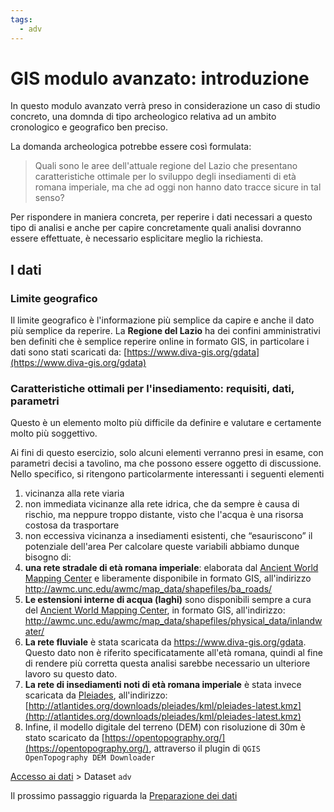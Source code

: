 ```yaml
---
tags:
  - adv
---
```

# GIS modulo avanzato: introduzione
In questo modulo avanzato verrà preso in considerazione un caso di studio concreto, una domnda di tipo archeologico relativa ad un ambito cronologico e geografico ben preciso.

La domanda archeologica potrebbe essere così formulata:
> Quali sono le aree dell'attuale regione del Lazio che presentano caratteristiche ottimale per lo sviluppo degli insediamenti di età romana imperiale, ma che ad oggi non hanno dato tracce sicure in tal senso?

Per rispondere in maniera concreta, per reperire i dati necessari a questo tipo di analisi e anche per capire concretamente quali analisi dovranno essere effettuate, è necessario esplicitare meglio la richiesta.
## I dati
### Limite geografico
Il limite geografico è l'informazione più semplice da capire e anche il dato più semplice da reperire. La **Regione del Lazio** ha dei confini amministrativi ben definiti che è semplice reperire online in formato GIS, in particolare i dati sono stati scaricati da: [https://www.diva-gis.org/gdata](https://www.diva-gis.org/gdata)
### Caratteristiche ottimali per l'insediamento: requisiti, dati, parametri
Questo è un elemento molto più difficile da definire e valutare e certamente molto più soggettivo.

Ai fini di questo esercizio, solo alcuni elementi verranno presi in esame, con parametri decisi a tavolino, ma che possono essere oggetto di discussione. Nello specifico, si ritengono particolarmente interessanti i seguenti elementi
1. vicinanza alla rete viaria
2. non immediata vicinanze alla rete idrica, che da sempre è causa di rischio, ma neppure troppo distante, visto che l'acqua è una risorsa costosa da trasportare
3. non eccessiva vicinanza a insediamenti esistenti, che “esauriscono” il potenziale dell'area
Per calcolare queste variabili abbiamo dunque bisogno di:
1. **una rete stradale di età romana imperiale**: elaborata dal [Ancient World Mapping Center](http://awmc.unc.edu/wordpress/) e liberamente disponibile in formato GIS, all'indirizzo http://awmc.unc.edu/awmc/map_data/shapefiles/ba_roads/
2. **Le estensioni interne di acqua (laghi)** sono disponibili sempre a cura del [Ancient World Mapping Center](http://awmc.unc.edu/wordpress/), in formato GIS, all'indirizzo: http://awmc.unc.edu/awmc/map_data/shapefiles/physical_data/inlandwater/
3. **La rete fluviale** è stata scaricata da https://www.diva-gis.org/gdata. Questo dato non è riferito specificatamente all'età romana, quindi al fine di rendere più corretta questa analisi sarebbe necessario un ulteriore lavoro su questo dato.
5. **La rete di insediamenti noti di età romana imperiale** è stata invece scaricata da [Pleiades](https://pleiades.stoa.org/), all'indirizzo: [http://atlantides.org/downloads/pleiades/kml/pleiades-latest.kmz](http://atlantides.org/downloads/pleiades/kml/pleiades-latest.kmz)
6. Infine, il modello digitale del terreno (DEM) con risoluzione di 30m è stato scaricato da [https://opentopography.org/](https://opentopography.org/), attraverso il plugin di `QGIS OpenTopography DEM Downloader`

[Accesso ai dati](Accesso%20ai%20dati.md) > Dataset `adv`

Il prossimo passaggio riguarda la [Preparazione dei dati](Preparazione%20dei%20dati.md)